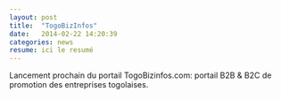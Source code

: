 ```yaml
---
layout: post
title:  "TogoBizInfos"
date:   2014-02-22 14:20:39
categories: news
resume: ici le resumé
---
```


Lancement prochain du portail TogoBizinfos.com: portail B2B & B2C de promotion des entreprises togolaises.




